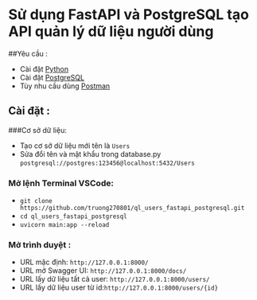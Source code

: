 ﻿# Sử dụng FastAPI và PostgreSQL tạo API quản lý dữ liệu người dùng 

##Yêu cầu :
* Cài đặt [Python](https://www.python.org/downloads/)
* Cài đặt [PostgreSQL](https://www.postgresql.org/download/)
* Tùy nhu cầu dùng [Postman](https://www.postman.com/downloads/)


## Cài đặt :
###Cơ sở dữ liệu:
* Tạo cơ sở dữ liệu mới tên là `Users`
* Sửa đổi tên và mật khẩu trong database.py `postgresql://postgres:123456@localhost:5432/Users`
### Mở lệnh Terminal VSCode:
* `git clone https://github.com/truong270801/ql_users_fastapi_postgresql.git`
* `cd ql_users_fastapi_postgresql`
* `uvicorn main:app --reload`
### Mở trình duyệt :
* URL mặc định: `http://127.0.0.1:8000/`
* URL mở Swagger UI: `http://127.0.0.1:8000/docs/`
* URL lấy dữ liệu tất cả user: `http://127.0.0.1:8000/users/`
* URL lấy dữ liệu user từ id:`http://127.0.0.1:8000/users/{id}`
